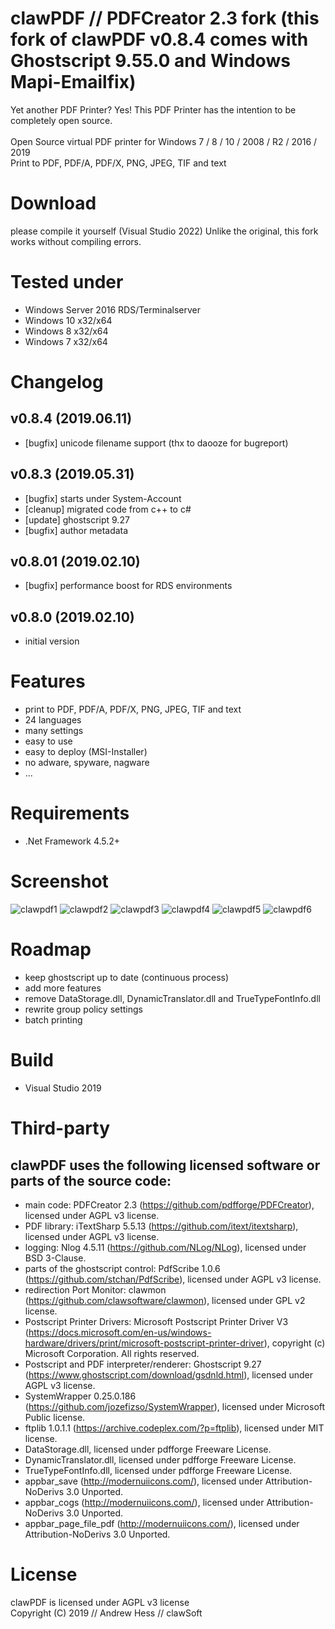 # clawPDF // PDFCreator 2.3 fork (this fork of clawPDF v0.8.4 comes with Ghostscript 9.55.0 and Windows Mapi-Emailfix)

Yet another PDF Printer? Yes! This PDF Printer has the intention to be completely open source.<br><br>
Open Source virtual PDF printer for Windows 7 / 8 / 10 / 2008 / R2 / 2016 / 2019<br>
Print to PDF, PDF/A, PDF/X, PNG, JPEG, TIF and text

# Download

please compile it yourself (Visual Studio 2022)
Unlike the original, this fork works without compiling errors.

# Tested under

- Windows Server 2016 RDS/Terminalserver
- Windows 10 x32/x64
- Windows 8 x32/x64
- Windows 7 x32/x64


# Changelog

## v0.8.4 (2019.06.11)

- [bugfix]  unicode filename support (thx to daooze for bugreport)

## v0.8.3 (2019.05.31)

- [bugfix]  starts under System-Account
- [cleanup] migrated code from c++ to c#
- [update]  ghostscript 9.27
- [bugfix]  author metadata

## v0.8.01 (2019.02.10)

- [bugfix] performance boost for RDS environments

## v0.8.0 (2019.02.10)

- initial version


# Features

- print to PDF, PDF/A, PDF/X, PNG, JPEG, TIF and text
- 24 languages
- many settings
- easy to use
- easy to deploy (MSI-Installer)
- no adware, spyware, nagware
- ...


# Requirements

- .Net Framework 4.5.2+


# Screenshot

![clawpdf1](clawPDF/docs/images/clawpdf1.png?raw=true "clawpdf1")
![clawpdf2](clawPDF/docs/images/clawpdf2.png?raw=true "clawpdf2")
![clawpdf3](clawPDF/docs/images/clawpdf3.png?raw=true "clawpdf3")
![clawpdf4](clawPDF/docs/images/clawpdf4.png?raw=true "clawpdf4")
![clawpdf5](clawPDF/docs/images/clawpdf5.png?raw=true "clawpdf5")
![clawpdf6](clawPDF/docs/images/clawpdf6.png?raw=true "clawpdf6")


# Roadmap

- keep ghostscript up to date (continuous process)
- add more features
- remove DataStorage.dll, DynamicTranslator.dll and TrueTypeFontInfo.dll
- rewrite group policy settings
- batch printing


# Build

- Visual Studio 2019


# Third-party

## clawPDF uses the following licensed software or parts of the source code:

- main code: PDFCreator 2.3 (https://github.com/pdfforge/PDFCreator), licensed under AGPL v3 license.
- PDF library: iTextSharp 5.5.13 (https://github.com/itext/itextsharp), licensed under AGPL v3 license.
- logging: Nlog 4.5.11 (https://github.com/NLog/NLog), licensed under BSD 3-Clause.
- parts of the ghostscript control: PdfScribe 1.0.6 (https://github.com/stchan/PdfScribe), licensed under AGPL v3 license.
- redirection Port Monitor: clawmon (https://github.com/clawsoftware/clawmon), licensed under GPL v2 license.
- Postscript Printer Drivers: Microsoft Postscript Printer Driver V3 (https://docs.microsoft.com/en-us/windows-hardware/drivers/print/microsoft-postscript-printer-driver), copyright (c) Microsoft Corporation. All rights reserved.
- Postscript and PDF interpreter/renderer: Ghostscript 9.27 (https://www.ghostscript.com/download/gsdnld.html), licensed under AGPL v3 license.
- SystemWrapper 0.25.0.186 (https://github.com/jozefizso/SystemWrapper), licensed under Microsoft Public license.
- ftplib 1.0.1.1 (https://archive.codeplex.com/?p=ftplib), licensed under MIT license.
- DataStorage.dll, licensed under pdfforge Freeware License.
- DynamicTranslator.dll, licensed under pdfforge Freeware License.
- TrueTypeFontInfo.dll, licensed under pdfforge Freeware License.
- appbar_save (http://modernuiicons.com/), licensed under Attribution-NoDerivs 3.0 Unported.
- appbar_cogs (http://modernuiicons.com/), licensed under Attribution-NoDerivs 3.0 Unported.
- appbar_page_file_pdf (http://modernuiicons.com/), licensed under Attribution-NoDerivs 3.0 Unported.


# License

clawPDF is licensed under AGPL v3 license<br>
Copyright (C) 2019 // Andrew Hess // clawSoft
